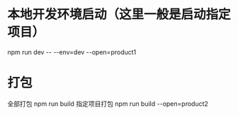 # 本地开发环境启动（这里一般是启动指定项目）
npm run dev -- --env=dev --open=product1

# 打包
全部打包 npm run build
指定项目打包 npm run build --open=product2
